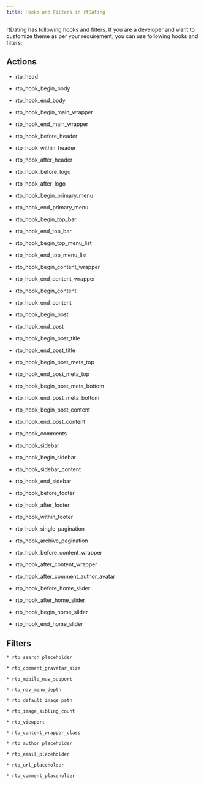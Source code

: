 ```yaml
---
title: Hooks and Filters in rtDating
---
```


rtDating has following hooks and filters. If you are a developer and want to customize theme as per your requirement, you can use following hooks and filters:


## Actions

* rtp_head

* rtp_hook_begin_body

* rtp_hook_end_body

* rtp_hook_begin_main_wrapper

* rtp_hook_end_main_wrapper

* rtp_hook_before_header

* rtp_hook_within_header

* rtp_hook_after_header

* rtp_hook_before_logo

* rtp_hook_after_logo

* rtp_hook_begin_primary_menu

* rtp_hook_end_primary_menu

* rtp_hook_begin_top_bar

* rtp_hook_end_top_bar

* rtp_hook_begin_top_menu_list

* rtp_hook_end_top_menu_list

* rtp_hook_begin_content_wrapper

* rtp_hook_end_content_wrapper

* rtp_hook_begin_content

* rtp_hook_end_content

* rtp_hook_begin_post

* rtp_hook_end_post

* rtp_hook_begin_post_title

* rtp_hook_end_post_title

* rtp_hook_begin_post_meta_top

* rtp_hook_end_post_meta_top

* rtp_hook_begin_post_meta_bottom

* rtp_hook_end_post_meta_bottom

* rtp_hook_begin_post_content

* rtp_hook_end_post_content

* rtp_hook_comments

* rtp_hook_sidebar

* rtp_hook_begin_sidebar

* rtp_hook_sidebar_content

* rtp_hook_end_sidebar

* rtp_hook_before_footer

* rtp_hook_after_footer

* rtp_hook_within_footer

* rtp_hook_single_pagination

* rtp_hook_archive_pagination

* rtp_hook_before_content_wrapper

* rtp_hook_after_content_wrapper

* rtp_hook_after_comment_author_avatar

* rtp_hook_before_home_slider

* rtp_hook_after_home_slider

* rtp_hook_begin_home_slider

* rtp_hook_end_home_slider



## Filters

	* rtp_search_placeholder

	* rtp_comment_gravatar_size

	* rtp_mobile_nav_support

	* rtp_nav_menu_depth

	* rtp_default_image_path

	* rtp_image_sibling_count

	* rtp_viewport

	* rtp_content_wrapper_class

	* rtp_author_placeholder

	* rtp_email_placeholder

	* rtp_url_placeholder

	* rtp_comment_placeholder
